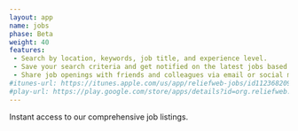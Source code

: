 ```yaml
---
layout: app
name: jobs
phase: Beta
weight: 40
features:
 - Search by location, keywords, job title, and experience level.
 - Save your search criteria and get notified on the latest jobs based on your preference.
 - Share job openings with friends and colleagues via email or social media.
#itunes-url: https://itunes.apple.com/us/app/reliefweb-jobs/id1123682093?ls=1&mt=8
#play-url: https://play.google.com/store/apps/details?id=org.reliefweb.jobs
---
```


Instant access to our comprehensive job listings.
